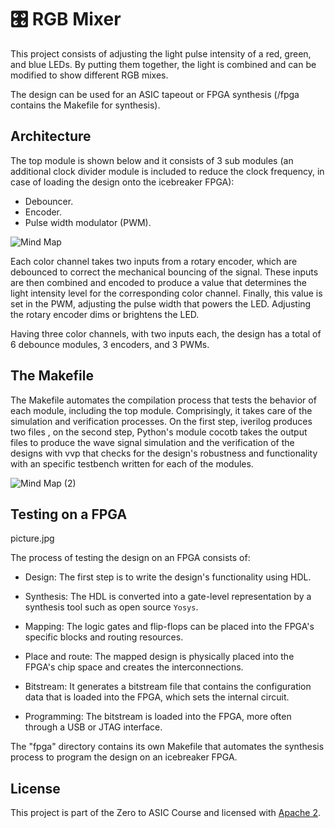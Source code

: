# 🎛️ RGB Mixer 

This project consists of adjusting the light pulse intensity of a red, green, and blue LEDs. By putting them together, the light is combined and can be modified to show different RGB mixes. 

The design can be used for an ASIC tapeout or FPGA synthesis (/fpga contains the Makefile for synthesis).

## Architecture 

The top module is shown below and it consists of 3 sub modules (an additional clock divider module is included to reduce the clock frequency, in case of loading the design onto the icebreaker FPGA):

- Debouncer.
- Encoder. 
- Pulse width modulator (PWM).

![Mind Map](https://github.com/brandcrz88/RGB-Mixer/assets/140255993/91a56edd-b1ad-48c4-8850-878f6b5b92c4)

Each color channel takes two inputs from a rotary encoder, which are debounced to correct the mechanical bouncing of the signal. These inputs are then combined and encoded to produce a value that determines the light intensity level for the corresponding color channel. Finally, this value is set in the PWM, adjusting the pulse width that powers the LED. Adjusting the rotary encoder dims or brightens the LED.

Having three color channels, with two inputs each, the design has a total of 6 debounce modules, 3 encoders, and 3 PWMs.

## The Makefile

The Makefile automates the compilation process that tests the behavior of each module, including the top module. Comprisingly, it takes care of the simulation and verification processes. On the first step, iverilog produces two files , on the second step, Python's module cocotb takes the output files to produce the wave signal simulation and the verification of the designs with vvp that checks for the design's robustness and functionality with an specific testbench written for each of the modules.

![Mind Map (2)](https://github.com/brandcrz88/RGB-Mixer/assets/140255993/a3245824-ea75-4c87-a470-763861dc3e9f)

## Testing on a FPGA

picture.jpg

The process of testing the design on an FPGA consists of:

- Design: The first step is to write the design's functionality using HDL.

- Synthesis: The HDL is converted into a gate-level representation by a synthesis tool such as open source `Yosys`. 

- Mapping: The logic gates and flip-flops can be placed into the FPGA's specific blocks and routing resources.

- Place and route: The mapped design is physically placed into the FPGA's chip space and creates the interconnections.
  
- Bitstream: It generates a bitstream file that contains the configuration data that is loaded into the FPGA, which sets the internal circuit.

- Programming: The bitstream is loaded into the FPGA, more often through a USB or JTAG interface.

The "fpga" directory contains its own Makefile that automates the synthesis process to program the design on an icebreaker FPGA.

## License

This project is part of the Zero to ASIC Course and licensed with [Apache 2](https://github.com/brandcrz88/RGB-Mixer/blob/main/LICENSE.txt).  


